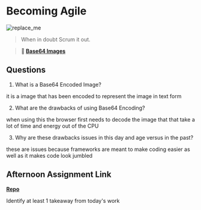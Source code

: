 # Becoming Agile

![replace_me](https://codeworks.blob.core.windows.net/public/assets/img/illustrations/placeholder.svg)

> When in doubt Scrum it out.

> **📖 [Base64 Images](https://codeworksacademy.com/fs-student-guide/resources/wk8-9/06-Base64)**

## Questions

1. What is a Base64 Encoded Image?

it is a image that has been encoded to represent the image in text form

2. What are the drawbacks of using Base64 Encoding?

when using this the browser first needs to decode the image that that take a lot of time and energy out of the CPU

3. Why are these drawbacks issues in this day and age versus in the past?

these are issues because frameworks are meant to make coding easier as well as it makes code look jumbled 

## Afternoon Assignment Link

**[Repo](https://github.com/alldaynik/<ASSIGNMENT_REPO>)**

Identify at least 1 takeaway from today's work
